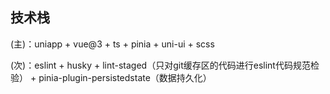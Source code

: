 ## 技术栈

(主)：uniapp + vue@3 + ts + pinia + uni-ui + scss

(次)：eslint + husky + lint-staged（只对git缓存区的代码进行eslint代码规范检验） + pinia-plugin-persistedstate（数据持久化）
